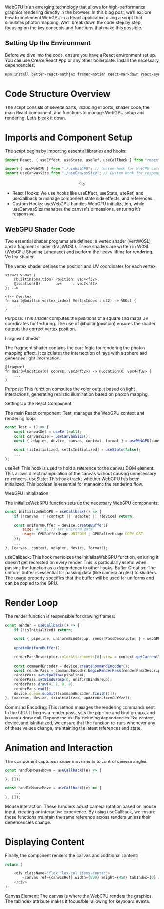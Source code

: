 
WebGPU is an emerging technology that allows for high-performance graphics rendering directly in the browser. In this blog post, we’ll explore how to implement WebGPU in a React application using a script that simulates photon mapping. We'll break down the code step by step, focusing on the key concepts and functions that make this possible.

## Setting Up the Environment

Before we dive into the code, ensure you have a React environment set up. You can use Create React App or any other boilerplate. Install the necessary dependencies:

```bash
npm install better-react-mathjax framer-motion react-markdown react-syntax-highlighter
```

# Code Structure Overview

<!-- ![image](../logo.png) -->

The script consists of several parts, including imports, shader code, the main React component, and functions to manage WebGPU setup and rendering. Let’s break it down.

# Imports and Component Setup

The script begins by importing essential libraries and hooks:

```js
import React, { useEffect, useState, useRef, useCallback } from "react";

import { useWebGPU } from "./useWebGPU"; // Custom hook for WebGPU setup
import useCanvasSize from "./useCanvasSize"; // Custom hook for responsive canvas
```

$$
\omega_o
$$

- React Hooks: We use hooks like useEffect, useState, useRef, and useCallback to manage component state side effects, and references.
- Custom Hooks: useWebGPU handles WebGPU initialization, while useCanvasSize manages the canvas's dimensions, ensuring it’s responsive.

## WebGPU Shader Code

Two essential shader programs are defined: a vertex shader (vertWGSL) and a fragment shader (fragWGSL). These shaders are written in WGSL (WebGPU Shading Language) and perform the heavy lifting for rendering.
Vertex Shader

The vertex shader defines the position and UV coordinates for each vertex:

```wgsl
struct VSOut {
    @builtin(position) Position: vec4<f32>,
    @location(0)       uvs     : vec2<f32>
}; -->

<!-- @vertex
fn main(@builtin(vertex_index) VertexIndex : u32) -> VSOut {
    ...
}
```

Purpose: This shader computes the positions of a square and maps UV coordinates for texturing. The use of @builtin(position) ensures the shader outputs the correct vertex position.

Fragment Shader

The fragment shader contains the core logic for rendering the photon mapping effect. It calculates the intersection of rays with a sphere and generates light information:

```wgsl
@fragment
fn main(@location(0) coords: vec2<f32>) -> @location(0) vec4<f32> {
    ...
}
```

Purpose: This function computes the color output based on light interactions, generating realistic illumination based on photon mapping.

Setting Up the React Component

The main React component, Test, manages the WebGPU context and rendering loop:

```js
const Test = () => {
    const canvasRef = useRef(null);
    const canvasSize = useCanvasSize();
    const { adapter, device, canvas, context, format } = useWebGPU(canvasRef.current);
    
    const [isInitialized, setIsInitialized] = useState(false);
    ...
};
```

useRef: This hook is used to hold a reference to the canvas DOM element. This allows direct manipulation of the canvas without causing unnecessary re-renders.
useState: This hook tracks whether WebGPU has been initialized. This boolean is essential for managing the rendering flow.

WebGPU Initialization

The initializeWebGPU function sets up the necessary WebGPU components:

```js
const initializeWebGPU = useCallback(() => {
    if (!canvas || !context || !adapter || !device) return;

    const uniformBuffer = device.createBuffer({
        size: 4 * 3, // For uniform data
        usage: GPUBufferUsage.UNIFORM | GPUBufferUsage.COPY_DST
    });
    ...
}, [canvas, context, adapter, device, format]);

```

useCallback: This hook memoizes the initializeWebGPU function, ensuring it doesn’t get recreated on every render. This is particularly useful when passing the function as a dependency to other hooks.
Buffer Creation: The uniform buffer is essential for passing data (like camera angles) to shaders. The usage property specifies that the buffer will be used for uniforms and can be copied to the GPU.

# Render Loop

The render function is responsible for drawing frames:

```js
const render = useCallback(() => {
    if (!isInitialized) return;
    
    const { pipeline, uniformBindGroup, renderPassDescriptor } = webGPUContextRef.current;
    
    updateUniformBuffer();
    
    renderPassDescriptor.colorAttachments[0].view = context.getCurrentTexture().createView();
    
    const commandEncoder = device.createCommandEncoder();
    const renderPass = commandEncoder.beginRenderPass(renderPassDescriptor);
    renderPass.setPipeline(pipeline);
    renderPass.setBindGroup(0, uniformBindGroup);
    renderPass.draw(4, 1, 0, 0);
    renderPass.end();
    device.queue.submit([commandEncoder.finish()]);
}, [context, device, isInitialized, updateUniformBuffer]);

```

Command Encoding: This method manages the rendering commands sent to the GPU. It begins a render pass, sets the pipeline and bind groups, and issues a draw call.
Dependencies: By including dependencies like context, device, and isInitialized, we ensure that the function re-runs whenever any of these values change, maintaining the latest references and state.

# Animation and Interaction

The component captures mouse movements to control camera angles:

```js
const handleMouseDown = useCallback((e) => {
    ...
}, []);

const handleMouseMove = useCallback((e) => {
    ...
}, []);

```

Mouse Interaction: These handlers adjust camera rotation based on mouse input, creating an interactive experience. By using useCallback, we ensure these functions maintain the same reference across renders unless their dependencies change.

# Displaying Content

Finally, the component renders the canvas and additional content:

```js
return (

    <div className="flex flex-col items-center">
        <canvas ref={canvasRef} width={800} height={450} tabIndex={0} />
    </div>
);

```

Canvas Element: The canvas is where the WebGPU renders the graphics. The tabIndex attribute makes it focusable, allowing for keyboard events.